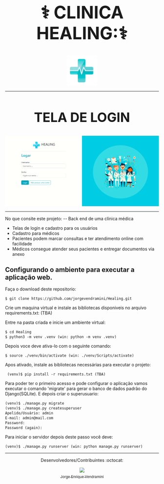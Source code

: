 # <div align="center"><h1>:medical_symbol: CLINICA HEALING::medical_symbol:</h1></div>


 <p align="center">
  <img src="templates/static/geral/img/logo.png" alt="logo" style="width: 100px;">
</p>

___

# <div align="center"><h2> TELA DE LOGIN </h2></div>
![TELA LOGIN](logar.png)
___

No que consite este projeto:
-- Back end de uma clínica médica
- Telas de login e cadastro para os usuários
- Cadastro para médicos
- Pacientes podem marcar consultas e ter atendimento online com facilidade
- Médicos consegue atender seus pacientes e entregar documentos via anexo

## Configurando o ambiente para executar a aplicação web.
Faça o download deste repositorio:

```
$ git clone https://github.com/jorgevendramini/Healing.git
```

Crie um maquina virtual e instale as bibliotecas disponiveis no 
arquivo requirements.txt: (TBA)

Entre na pasta criada e inicie um ambiente virtual:
```
$ cd Healing
$ python3 -m venv .venv (win: python -m venv .venv)
```
Depois voce deve ativa-lo com o seguinte comando:

```
$ source ./venv/bin/activate (win: ./venv/Scripts/activate)
```
Apos ativado, instale as bibliotecas necessárias para executar o projeto:
```
 (venv)$ pip install -r requirements.txt (TBA)
```
Para poder ter o primeiro acesso e pode configurar o aplicação vamos executar o comando 
'migrate' para gerar o banco de dados padrão do Django(SQLite). E depois criar o superusuario:
```
(venv)$ ./manage.py migrate
(venv)$ ./manage.py createsuperuser
Apelido/Usuário: admin
E-mail: admin@mail.com
Password: 
Password (again):
```

Para iniciar o servidor depois deste passo você deve:
```
(venv)$ ./manage.py runserver (win: python manage.py runserver)
```
___

<div align="center">Desenvolvedores/Contribuintes :octocat:

 [<img src="https://avatars.githubusercontent.com/u/7544824?s=400&u=853465e4d59e6e05490754e0b6ea7e118b7084f4&v=4" width=115  align="center"><br><sub>Jorge Enrique Vendramini</sub>](https://github.com/jorgevendramini)
 </div>
